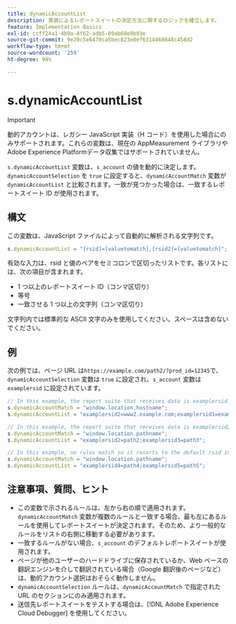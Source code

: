```yaml
---
title: dynamicAccountList
description: 実装によるレポートスイートの決定方法に関するロジックを確立します。
feature: Implementation Basics
exl-id: ccff24a1-4b9a-4f62-adb5-09ab60e9b93e
source-git-commit: 9e20c5e6470ca5bec823e8ef6314468648c458d2
workflow-type: tm+mt
source-wordcount: '259'
ht-degree: 94%

---
```


# s.dynamicAccountList

>[!IMPORTANT]
>
> 動的アカウントは、レガシー JavaScript 実装（H コード）を使用した場合にのみサポートされます。これらの変数は、現在の AppMeasurement ライブラリやAdobe Experience Platformデータ収集ではサポートされていません。

`s.dynamicAccountList` 変数は、`s_account` の値を動的に決定します。`dynamicAccountSelection` を `true` に設定すると、`dynamicAccountMatch` 変数が `dynamicAccountList` と比較されます。一致が見つかった場合は、一致するレポートスイート ID が使用されます。

## 構文

この変数は、JavaScript ファイルによって自動的に解析される文字列です。

```JavaScript
s.dynamicAccountList = "[rsid]=[valuetomatch],[rsid2]=[valuetomatch]";
```

有効な入力は、rsid と値のペアをセミコロンで区切ったリストです。各リストには、次の項目が含まれます。

* 1 つ以上のレポートスイート ID（コンマ区切り）
* 等号
* 一致させる 1 つ以上の文字列（コンマ区切り）

文字列内では標準的な ASCII 文字のみを使用してください。スペースは含めないでください。

## 例

次の例では、ページ URL は`https://example.com/path2/?prod_id=12345`で、`dynamicAccountSelection` 変数は `true` に設定され、`s_account` 変数は `examplersid` に設定されています。

```js
// In this example, the report suite that receives data is examplersid1.
s.dynamicAccountMatch = "window.location.hostname";
s.dynamicAccountList = "examplersid2=www2.example.com;examplersid1=example.com";

// In this example, the report suite that receives data is examplersid2.
s.dynamicAccountMatch = "window.location.pathname";
s.dynamicAccountList = "examplersid2=path2;examplersid3=path3";

// In this example, no rules match so it resorts to the default rsid in s_account, examplersid.
s.dynamicAccountMatch = "window.location.pathname";
s.dynamicAccountList = "examplersid4=path4;examplersid5=path5";
```

## 注意事項、質問、ヒント

* この変数で示されるルールは、左から右の順で適用されます。`dynamicAccountMatch` 変数が複数のルールと一致する場合、最も左にあるルールを使用してレポートスイートが決定されます。そのため、より一般的なルールをリストの右側に移動する必要があります。
* 一致するルールがない場合、`s_account` のデフォルトレポートスイートが使用されます。
* ページが他のユーザーのハードドライブに保存されているか、Web ベースの翻訳エンジンを介して翻訳されている場合（Google 翻訳後のページなど）は、動的アカウント選択はおそらく動作しません。
* `dynamicAccountSelection` ルールは、`dynamicAccountMatch` で指定された URL のセクションにのみ適用されます。
* 送信先レポートスイートをテストする場合は、[!DNL Adobe Experience Cloud Debugger] を使用してください。
